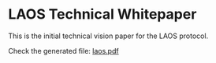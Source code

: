 # LAOS Technical Whitepaper

This is the initial technical vision paper for the LAOS protocol.

Check the generated file: [laos.pdf](laos.pdf)

